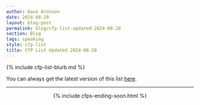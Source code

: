 ```yaml
---
author: Dave Aronson
date: 2024-08-20
layout: blog-post
permalink: blog/cfp-list-updated-2024-08-20
section: Blog
tags: speaking
style: cfp-list
title: CfP List Updated 2024-08-20
---
```


{% include cfp-list-blurb.md %}

You can always get the latest version of this list
[here](/speaking/cfps-ending-soon).

<hr>

<center>{% include cfps-ending-soon.html %}</center>

